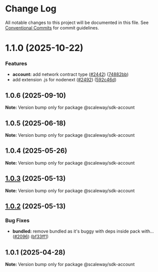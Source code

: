 # Change Log

All notable changes to this project will be documented in this file.
See [Conventional Commits](https://conventionalcommits.org) for commit guidelines.

# 1.1.0 (2025-10-22)

### Features

- **account:** add network contract type ([#2442](https://github.com/scaleway/scaleway-sdk-js/issues/2442)) ([74882bb](https://github.com/scaleway/scaleway-sdk-js/commit/74882bb953a0f08a68c348ee43c90d2e9c24c03e))
- add extension .js for nodenext ([#2492](https://github.com/scaleway/scaleway-sdk-js/issues/2492)) ([592c46d](https://github.com/scaleway/scaleway-sdk-js/commit/592c46df916c5b8b35f26c13b626eee797970f5d))

## 1.0.6 (2025-09-10)

**Note:** Version bump only for package @scaleway/sdk-account

## 1.0.5 (2025-06-18)

**Note:** Version bump only for package @scaleway/sdk-account

## 1.0.4 (2025-05-26)

**Note:** Version bump only for package @scaleway/sdk-account

## [1.0.3](https://github.com/scaleway/scaleway-sdk-js/compare/@scaleway/sdk-account@1.0.2...@scaleway/sdk-account@1.0.3) (2025-05-13)

**Note:** Version bump only for package @scaleway/sdk-account

## [1.0.2](https://github.com/scaleway/scaleway-sdk-js/compare/@scaleway/sdk-account@1.0.1...@scaleway/sdk-account@1.0.2) (2025-05-13)

### Bug Fixes

- **bundled:** remove bundled as it's buggy with deps inside pack with… ([#2096](https://github.com/scaleway/scaleway-sdk-js/issues/2096)) ([bf33ff1](https://github.com/scaleway/scaleway-sdk-js/commit/bf33ff1f9cdd951add94817dac27239c86ef5437))

## 1.0.1 (2025-04-28)

**Note:** Version bump only for package @scaleway/sdk-account

